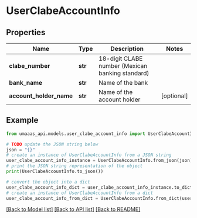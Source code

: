 # UserClabeAccountInfo


## Properties

Name | Type | Description | Notes
------------ | ------------- | ------------- | -------------
**clabe_number** | **str** | 18-digit CLABE number (Mexican banking standard) | 
**bank_name** | **str** | Name of the bank | 
**account_holder_name** | **str** | Name of the account holder | [optional] 

## Example

```python
from umaaas_api.models.user_clabe_account_info import UserClabeAccountInfo

# TODO update the JSON string below
json = "{}"
# create an instance of UserClabeAccountInfo from a JSON string
user_clabe_account_info_instance = UserClabeAccountInfo.from_json(json)
# print the JSON string representation of the object
print(UserClabeAccountInfo.to_json())

# convert the object into a dict
user_clabe_account_info_dict = user_clabe_account_info_instance.to_dict()
# create an instance of UserClabeAccountInfo from a dict
user_clabe_account_info_from_dict = UserClabeAccountInfo.from_dict(user_clabe_account_info_dict)
```
[[Back to Model list]](../README.md#documentation-for-models) [[Back to API list]](../README.md#documentation-for-api-endpoints) [[Back to README]](../README.md)


